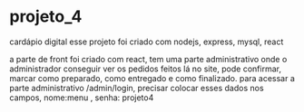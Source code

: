 # projeto_4
cardápio digital
esse projeto foi criado com nodejs, express, mysql, react

a parte de front foi criado com react, tem uma parte administrativo onde o administrador conseguir ver os pedidos feitos lá no site, pode confirmar, marcar como preparado, como entregado e como finalizado.
para acessar a parte administrativo /admin/login, precisar colocar esses dados nos campos, nome:menu , senha: projeto4


